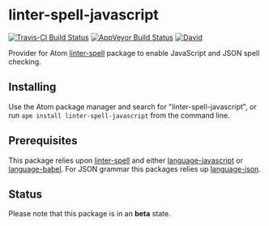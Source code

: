 # linter-spell-javascript

[![Travis-CI Build Status](https://img.shields.io/travis/AtomLinter/linter-spell-javascript/master.svg?label=Linux/OSX%20build)](https://travis-ci.org/AtomLinter/linter-spell-javascript)
[![AppVeyor Build Status](https://img.shields.io/appveyor/ci/yitzchak/linter-spell-javascript/master.svg?label=Windows%20build)](https://ci.appveyor.com/project/yitzchak/linter-spell-javascript)
[![David](https://img.shields.io/david/AtomLinter/linter-spell-javascript.svg)](https://david-dm.org/AtomLinter/linter-spell-javascript)

Provider for Atom [linter-spell](https://atom.io/packages/linter-spell) package
to enable JavaScript and JSON spell checking.

## Installing

Use the Atom package manager and search for "linter-spell-javascript", or run
`apm install linter-spell-javascript` from the command line.

## Prerequisites

This package relies upon [linter-spell](https://atom.io/packages/linter-spell)
and either [language-javascript](https://atom.io/packages/language-javascript)
or [language-babel](https://atom.io/packages/language-babel). For JSON grammar
this packages relies up [language-json](https://atom.io/packages/language-json).

## Status

Please note that this package is in an **beta** state.
